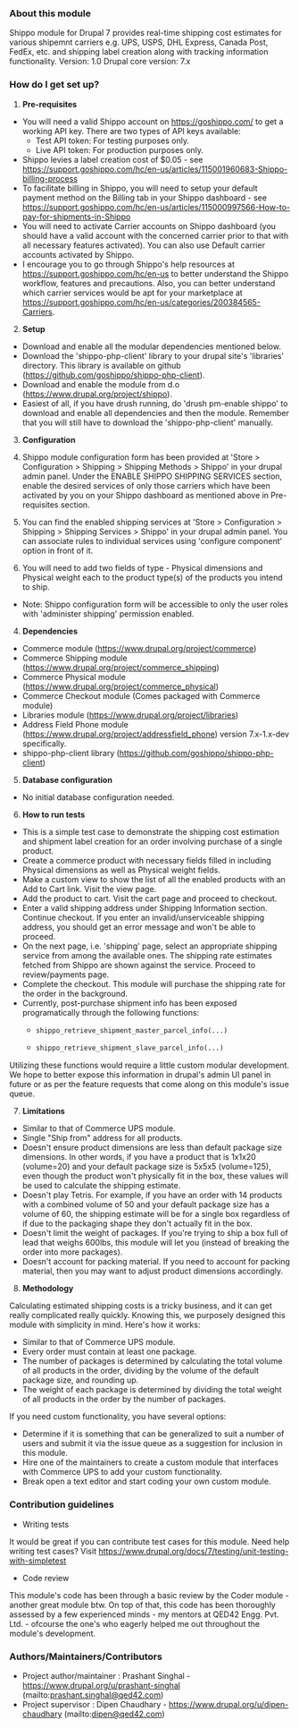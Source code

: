 ### About this module ###

Shippo module for Drupal 7 provides real-time shipping cost estimates for
various shipemnt carriers e.g. UPS, USPS, DHL Express, Canada Post, FedEx, etc.
and shipping label creation along with tracking information functionality.
Version: 1.0
Drupal core version: 7.x

### How do I get set up? ###

1. **Pre-requisites**

  - You will need a valid Shippo account on https://goshippo.com/ to get a
  working API key. There are two types of API keys available:
    - Test API token: For testing purposes only.
    - Live API token: For production purposes only.
  - Shippo levies a label creation cost of $0.05 - see https://support.goshippo.com/hc/en-us/articles/115001960683-Shippo-billing-process
  - To facilitate billing in Shippo, you will need to setup your default payment
  method on the Billing tab in your Shippo dashboard - see https://support.goshippo.com/hc/en-us/articles/115000997566-How-to-pay-for-shipments-in-Shippo
  - You will need to activate Carrier accounts on Shippo dashboard (you should
  have a valid account with the concerned carrier prior to that with all
  necessary features activated). You can also use Default carrier accounts
  activated by Shippo.
  - I encourage you to go through Shippo's help resources at https://support.goshippo.com/hc/en-us
  to better understand the Shippo workflow, features and precautions. Also,
  you can better understand which carrier services would be apt for your
  marketplace at https://support.goshippo.com/hc/en-us/categories/200384565-Carriers.


2. **Setup**

  - Download and enable all the modular dependencies mentioned below.
  - Download the 'shippo-php-client' library to your drupal site's 'libraries'
  directory. This library is available on github (https://github.com/goshippo/shippo-php-client).
  - Download and enable the module from d.o (https://www.drupal.org/project/shippo).
  - Easiest of all, if you have drush running, do 'drush pm-enable shippo' to
  download and enable all dependencies and then the module. Remember that you
  will still have to download the 'shippo-php-client' manually.


3. **Configuration**

  1. Shippo module configuration form has been provided at
  'Store > Configuration > Shipping > Shipping Methods > Shippo' in your drupal
  admin panel. Under the ENABLE SHIPPO SHIPPING SERVICES section, enable the
  desired services of only those carriers which have been activated by you on
  your Shippo dashboard as mentioned above in Pre-requisites section.
  2. You can find the enabled shipping services at
  'Store > Configuration > Shipping > Shipping Services > Shippo' in your drupal
  admin panel. You can associate rules to individual services using
  'configure component' option in front of it.
  3. You will need to add two fields of type - Physical dimensions and Physical
  weight each to the product type(s) of the products you intend to ship.
  - Note: Shippo configuration form will be accessible to only the user roles
  with 'administer shipping' permission enabled.


4. **Dependencies**

  - Commerce module (https://www.drupal.org/project/commerce)
  - Commerce Shipping module (https://www.drupal.org/project/commerce_shipping)
  - Commerce Physical module (https://www.drupal.org/project/commerce_physical)
  - Commerce Checkout module (Comes packaged with Commerce module)
  - Libraries module (https://www.drupal.org/project/libraries)
  - Address Field Phone module (https://www.drupal.org/project/addressfield_phone)
  version 7.x-1.x-dev specifically.
  - shippo-php-client library (https://github.com/goshippo/shippo-php-client)


5. **Database configuration**

  - No initial database configuration needed.


6. **How to run tests**

  - This is a simple test case to demonstrate the shipping cost estimation and
  shipment label creation for an order involving purchase of a single product.
  - Create a commerce product with necessary fields filled in including Physical
  dimensions as well as Physical weight fields.
  - Make a custom view to show the list of all the enabled products with an
  Add to Cart link. Visit the view page.
  - Add the product to cart. Visit the cart page and proceed to checkout.
  - Enter a valid shipping address under Shipping Information section. Continue
  checkout. If you enter an invalid/unserviceable shipping address, you should
  get an error message and won't be able to proceed.
  - On the next page, i.e. 'shipping' page, select an appropriate shipping
  service from among the available ones. The shipping rate estimates fetched
  from Shippo are shown against the service. Proceed to review/payments page.
  - Complete the checkout. This module will purchase the shipping rate for the
  order in the background.
  - Currently, post-purchase shipment info has been exposed programatically
  through the following functions:
    - ```php
      shippo_retrieve_shipment_master_parcel_info(...)
      ```
    - ```php
      shippo_retrieve_shipment_slave_parcel_info(...)
      ```
  Utilizing these functions would require a little custom modular development.
  We hope to better expose this information in drupal's admin UI panel in
  future or as per the feature requests that come along on this module's issue
  queue.


7. **Limitations**

  - Similar to that of Commerce UPS module.
  - Single "Ship from" address for all products.
  - Doesn't ensure product dimensions are less than default package size
  dimensions. In other words, if you have a product that is 1x1x20 (volume=20)
  and your default package size is 5x5x5 (volume=125), even though the product
  won't physically fit in the box, these values will be used to calculate the
  shipping estimate.
  - Doesn't play Tetris. For example, if you have an order with 14 products with
  a combined volume of 50 and your default package size has a volume of 60, the
  shipping estimate will be for a single box regardless of if due to the
  packaging shape they don't actually fit in the box.
  - Doesn't limit the weight of packages. If you're trying to ship a box full of
  lead that weighs 600lbs, this module will let you (instead of breaking the
  order into more packages).
  - Doesn't account for packing material. If you need to account for packing
  material, then you may want to adjust product dimensions accordingly.


8. **Methodology**

Calculating estimated shipping costs is a tricky business, and it can get
really complicated really quickly. Knowing this, we purposely designed this
module with simplicity in mind. Here's how it works:

  - Similar to that of Commerce UPS module.
  - Every order must contain at least one package.
  - The number of packages is determined by calculating the total volume of all
  products in the order, dividing by the volume of the default package size,
  and rounding up.
  - The weight of each package is determined by dividing the total weight of all
  products in the order by the number of packages.

If you need custom functionality, you have several options:

  - Determine if it is something that can be generalized to suit a number of
  users and submit it via the issue queue as a suggestion for inclusion in
  this module.
  - Hire one of the maintainers to create a custom module that interfaces with
  Commerce UPS to add your custom functionality.
  - Break open a text editor and start coding your own custom module.


### Contribution guidelines ###

* Writing tests

It would be great if you can contribute test cases for this module. Need help
writing test cases? Visit https://www.drupal.org/docs/7/testing/unit-testing-with-simpletest


* Code review

This module's code has been through a basic review by the Coder module - another
great module btw. On top of that, this code has been thoroughly assessed by
a few experienced minds - my mentors at QED42 Engg. Pvt. Ltd. - ofcourse the
one's who eagerly helped me out throughout the module's development.


### Authors/Maintainers/Contributors ###

* Project author/maintainer : Prashant Singhal - https://www.drupal.org/u/prashant-singhal
  (mailto:prashant.singhal@qed42.com)
* Project supervisor : Dipen Chaudhary - https://www.drupal.org/u/dipen-chaudhary
  (mailto:dipen@qed42.com)
